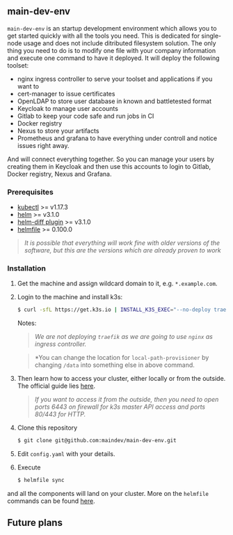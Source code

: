 ## main-dev-env

`main-dev-env` is an startup development environment which allows you to get started quickly with all the tools you need. This is dedicated for single-node usage and does not include ditributed filesystem solution. The only thing you need to do is to modify one file with your company information and execute one command to have it deployed. It will deploy the following toolset:
- nginx ingress controller to serve your toolset and applications if you want to
- cert-manager to issue certificates
- OpenLDAP to store user database in known and battletested format
- Keycloak to manage user accounts
- Gitlab to keep your code safe and run jobs in CI
- Docker registry
- Nexus to store your artifacts
- Prometheus and grafana to have everything under controll and notice issues right away.

And will connect everything together. So you can manage your users by creating them in Keycloak and then use this accounts to login to Gitlab, Docker registry, Nexus and Grafana.

### Prerequisites

- [kubectl](https://kubernetes.io/docs/tasks/tools/install-kubectl/) >= v1.17.3
- [helm](https://github.com/helm/helm#install) >= v3.1.0
- [helm-diff plugin](https://github.com/databus23/helm-diff#install) >= v3.1.0
- [helmfile](https://github.com/roboll/helmfile#installation) >= 0.100.0


> *It is possible that everything will work fine with older versions of the software, but this are the versions which are already proven to work*

### Installation

1. Get the machine and assign wildcard domain to it, e.g. `*.example.com`.

2. Login to the machine and install k3s:

    ```bash
    $ curl -sfL https://get.k3s.io | INSTALL_K3S_EXEC="--no-deploy traefik --default-local-storage-path /data"  sh -s -
    ```

    Notes:

    > *We are not deploying `traefik` as we are going to use `nginx` as ingress controller.*

    > *You can change the location for `local-path-provisioner` by changing `/data` into something else in above command.

2. Then learn how to access your cluster, either locally or from the outside. The official guide lies [here](https://rancher.com/docs/k3s/latest/en/cluster-access/).

    > *If you want to access it from the outside, then you need to open ports 6443 on firewall for k3s master API access and ports 80/443 for HTTP.*

5. Clone this repository

    ```bash
    $ git clone git@github.com:maindev/main-dev-env.git
    ```

6. Edit `config.yaml` with your details.

7. Execute

    ```bash
    $ helmfile sync
    ```

and all the components will land on your cluster. More on the `helmfile` commands can be found [here](https://github.com/roboll/helmfile#cli-reference).

## Future plans


